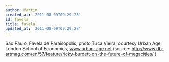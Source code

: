 ```yaml
---
author: Martin
created_at: '2011-08-09T09:29:28'
id: favela
title: favela
updated_at: '2011-08-09T09:29:28'
---
```

Sao Paulo, Favela de Paraisopolis, photo Tuca Vieira, courtesy Urban Age, London School of Economics, www.urban-age.net (source: http://www.db-artmag.com/en/57/feature/ricky-burdett-on-the-future-of-megacities/ )